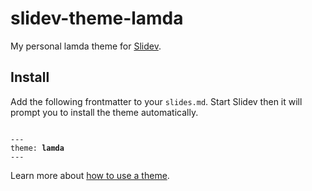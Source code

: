 # slidev-theme-lamda

My personal lamda theme for [Slidev](https://github.com/slidevjs/slidev).

## Install

Add the following frontmatter to your `slides.md`. Start Slidev then it will prompt you to install the theme automatically.

<pre><code>
---
theme: <b>lamda</b>
---
</code></pre>

Learn more about [how to use a theme](https://sli.dev/themes/use).